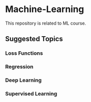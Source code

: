 # Machine-Learning
This repository is related to ML course.


## Suggested Topics
### Loss Functions
### Regression
### Deep Learning
### Supervised Learning
